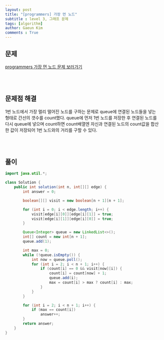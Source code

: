 ```yaml
---
layout: post
title: "[programmers] 가장 먼 노드"
subtitle : level 3, 그래프 문제
tags: [algorithm]
author: Gaeun Kim
comments : True
---
```


<h2>문제</h2>

[programmers 가장 먼 노드 문제 보러가기](https://programmers.co.kr/learn/courses/30/lessons/49189?language=java)

<br><br>

<h2>문제점 해결</h2>

1번 노드에서 가장 멀리 떨어진 노드를 구하는 문제로 queue에 연결된 노드들을 넣는 형태로 간선의 갯수를 count했다. queue에 먼저 1번 노드를 저장한 후 연결된 노드를 다시 queue에 넣으며 count하면 count배열엔 자신과 연결된 노드의 count값을 합산한 값이 저장되어 1번 노드와의 거리를 구할 수 있다.

<br><br>

<h2>풀이</h2>

```java
import java.util.*;

class Solution {
	public int solution(int n, int[][] edge) {
		int answer = 0;

		boolean[][] visit = new boolean[n + 1][n + 1];

		for (int i = 0; i < edge.length; i++) {
			visit[edge[i][0]][edge[i][1]] = true;
			visit[edge[i][1]][edge[i][0]] = true;
		}

		Queue<Integer> queue = new LinkedList<>();
		int[] count = new int[n + 1];
		queue.add(1);

		int max = 0;
		while (!queue.isEmpty()) {
			int now = queue.poll();
			for (int i = 2; i < n + 1; i++) {
				if (count[i] == 0 && visit[now][i]) {
					count[i] = count[now] + 1;
					queue.add(i);
					max = count[i] > max ? count[i] : max;
				}
			}
		}

		for (int i = 2; i < n + 1; i++) {
			if (max == count[i])
				answer++;
		}
		return answer;
	}
}
```

